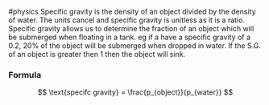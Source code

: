 #physics 
Specific gravity is the density of an object divided by the density of water. The units cancel and specific gravity is unitless as it is a ratio. Specific gravity allows us to determine the fraction of an object which will be submerged when floating in a tank. eg if a have a specific gravity of a 0.2, 20% of the object will be submerged when dropped in water. If the S.G. of an object is greater then 1 then the object will sink. 

### Formula
$$
\text{specifc gravity} = \frac{p_{object}}{p_{water}}
$$